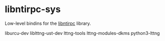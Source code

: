 # libntirpc-sys

Low-level bindins for the [libntirpc](https://github.com/nfs-ganesha/ntirpc)
library.

liburcu-dev
liblttng-ust-dev
lttng-tools
lttng-modules-dkms
python3-lttng